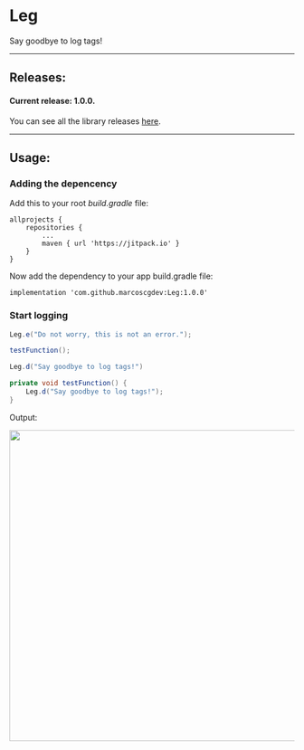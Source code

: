 # Leg
Say goodbye to log tags!

---

## Releases:

#### Current release: 1.0.0.

You can see all the library releases [here](https://github.com/marcoscgdev/Leg/releases).

---

## Usage:

### Adding the depencency

Add this to your root *build.gradle* file:

```
allprojects {
    repositories {
        ...
        maven { url 'https://jitpack.io' }
    }
}
```

Now add the dependency to your app build.gradle file:

```
implementation 'com.github.marcoscgdev:Leg:1.0.0'
```

### Start logging

```java
Leg.e("Do not worry, this is not an error.");

testFunction();

Leg.d("Say goodbye to log tags!")
```

```java
private void testFunction() {
    Leg.d("Say goodbye to log tags!");
}
```

Output:

<img src="https://raw.githubusercontent.com/marcoscgdev/Leg/master/screenshot.png" width="550">
